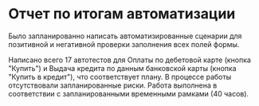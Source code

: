 ﻿#  Отчет по итогам автоматизации

Было запланированно написать автоматизированные сценарии для позитивной и негативной  проверки заполнения всех полей формы.

Написано всего 17 автотестов для Оплаты по дебетовой карте (кнопка "Купить") и Выдача кредита по данным банковской карты (кнопка "Купить в кредит"), что соответствует плану.
В процессе работы отсутствовали запланированные риски. Работа выполнена в соответствии с запланированными временными рамками (40 часов).




